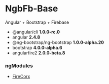 # NgbFb-Base

Angular + Bootstrap + Firebase

- @angular/cli **1.0.0-rc.0**
- angular **2.4.8**
- @ng-bootstrap/ng-bootstrap **1.0.0-alpha.20**
- bootstrap **4.0.0-alpha.6**
- angularfire2 **2.0.0-beta.8**

### ngModules

- [FireCorx](https://github.com/APRxFE/FireCorx.git)